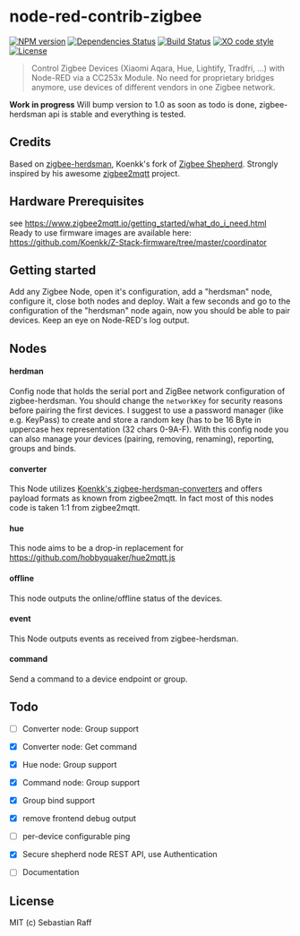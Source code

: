 # node-red-contrib-zigbee

[![NPM version](https://badge.fury.io/js/node-red-contrib-zigbee.svg)](http://badge.fury.io/js/node-red-contrib-zigbee)
[![Dependencies Status](https://david-dm.org/hobbyquaker/node-red-contrib-zigbee/status.svg)](https://david-dm.org/hobbyquaker/node-red-contrib-zigbee)
[![Build Status](https://travis-ci.org/hobbyquaker/node-red-contrib-zigbee.svg?branch=master)](https://travis-ci.org/hobbyquaker/node-red-contrib-zigbee)
[![XO code style](https://img.shields.io/badge/code_style-XO-5ed9c7.svg)](https://github.com/sindresorhus/xo)
[![License][mit-badge]][mit-url]

> Control Zigbee Devices (Xiaomi Aqara, Hue, Lightify, Tradfri, ...) with Node-RED via a CC253x Module. No need for
proprietary bridges anymore, use devices of different vendors in one Zigbee network.

**Work in progress** Will bump version to 1.0 as soon as todo is done, zigbee-herdsman api is stable and everything is 
tested.

## Credits

Based on [zigbee-herdsman](https://github.com/Koenkk/zigbee-herdsman), Koenkk's fork of 
[Zigbee Shepherd](https://github.com/zigbeer/zigbee-shepherd). Strongly inspired by his awesome
[zigbee2mqtt](https://github.com/Koenkk/zigbee2mqtt) project. 

## Hardware Prerequisites

see https://www.zigbee2mqtt.io/getting_started/what_do_i_need.html
Ready to use firmware images are available here: https://github.com/Koenkk/Z-Stack-firmware/tree/master/coordinator

## Getting started

Add any Zigbee Node, open it's configuration, add a "herdsman" node, configure it, close both nodes and deploy. Wait
a few seconds and go to the configuration of the "herdsman" node again, now you should be able to pair devices. Keep
an eye on Node-RED's log output.


## Nodes

#### herdman

Config node that holds the serial port and ZigBee network configuration of zigbee-herdsman. You should change the 
`networkKey` for security reasons before pairing the first devices. I suggest to use a password manager (like e.g. KeyPass) 
to create and store a random key (has to be 16 Byte in uppercase hex representation (32 chars 0-9A-F). 
With this config node you can also manage your devices (pairing, removing, renaming), reporting, groups and binds.


#### converter

This Node utilizes [Koenkk's zigbee-herdsman-converters](https://github.com/Koenkk/zigbee-shepherd-converters) and 
offers payload formats as known from zigbee2mqtt. In fact most of this nodes code is taken 1:1 from zigbee2mqtt.


#### hue

This node aims to be a drop-in replacement for https://github.com/hobbyquaker/hue2mqtt.js


#### offline

This node outputs the online/offline status of the devices.


#### event

This Node outputs events as received from zigbee-herdsman. 


#### command

Send a command to a device endpoint or group. 


## Todo

* [ ] Converter node: Group support 
* [x] Converter node: Get command
* [x] Hue node: Group support
* [x] Command node: Group support
* [x] Group bind support
* [x] remove frontend debug output
* [ ] per-device configurable ping
* [x] Secure shepherd node REST API, use Authentication
* [ ] Documentation


## License

MIT (c) Sebastian Raff

[mit-badge]: https://img.shields.io/badge/License-MIT-blue.svg?style=flat
[mit-url]: LICENSE
